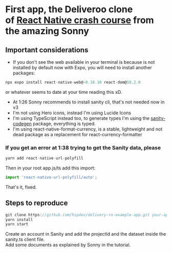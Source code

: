 # First app, the Deliveroo clone <br>  of [React Native crash course](https://www.youtube.com/watch?v=AkEnidfZnCU) from the amazing Sonny

## Important considerations
* If you don't see the web available in your terminal is because is not installed by default now with Expo, you will need to install another packages:

```javascript
npx expo install react-native-web@~0.18.10 react-dom@18.2.0

```
or whatever seems to date at your time reading this xD.

* At 1:26 Sonny recommends to install sanity cli, that's not needed now in v3
* I'm not using Hero icons, instead I'm using Lucide Icons
* I'm using TypeScript instead too, to generate types I'm using the [sanity-codegen](https://www.sanity.io/plugins/sanity-codegen) package, everything is typed.
* I'm using react-native-format-currency, is a stable, lightweight and not dead package as a replacement for react-currency-formatter


### If you get an error at 1:38 trying to get the Sanity data, please

```javascript
yarn add react-native-url-polyfill

```
Then in your root app.js/ts add this import:

```javascript
import 'react-native-url-polyfill/auto';

```
That's it, fixed.

## Steps to reproduce

```javascript
git clone https://github.com/hipdev/delivery-rn-example-app.git your-app-name
yarn install
yarn start 
```

Create an account in Sanity and add the projectId and the dataset inside the sanity.ts client file.<br>
Add some documents as explained by Sonny in the tutorial.


